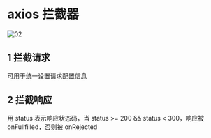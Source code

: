 # axios 拦截器

![02](https://image.newarea.site/20230723/02.png)

## 1 拦截请求

可用于统一设置请求配置信息

## 2 拦截响应

用 status 表示响应状态码，当 status >= 200 && status < 300，响应被onFullfilled，否则被 onRejected


